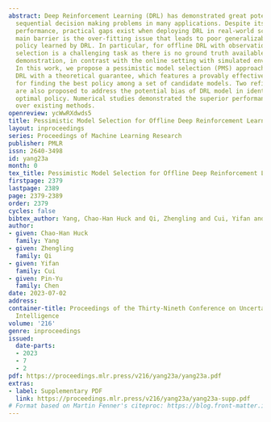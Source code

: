 ```yaml
---
abstract: Deep Reinforcement Learning (DRL) has demonstrated great potentials in solving
  sequential decision making problems in many applications. Despite its promising
  performance, practical gaps exist when deploying DRL in real-world scenarios. One
  main barrier is the over-fitting issue that leads to poor generalizability of the
  policy learned by DRL. In particular, for offline DRL with observational data, model
  selection is a challenging task as there is no ground truth available for performance
  demonstration, in contrast with the online setting with simulated environments.
  In this work, we propose a pessimistic model selection (PMS) approach for offline
  DRL with a theoretical guarantee, which features a provably effective framework
  for finding the best policy among a set of candidate models. Two refined approaches
  are also proposed to address the potential bias of DRL model in identifying the
  optimal policy. Numerical studies demonstrated the superior performance of our approach
  over existing methods.
openreview: ycWwRXdwds5
title: Pessimistic Model Selection for Offline Deep Reinforcement Learning
layout: inproceedings
series: Proceedings of Machine Learning Research
publisher: PMLR
issn: 2640-3498
id: yang23a
month: 0
tex_title: Pessimistic Model Selection for Offline Deep Reinforcement Learning
firstpage: 2379
lastpage: 2389
page: 2379-2389
order: 2379
cycles: false
bibtex_author: Yang, Chao-Han Huck and Qi, Zhengling and Cui, Yifan and Chen, Pin-Yu
author:
- given: Chao-Han Huck
  family: Yang
- given: Zhengling
  family: Qi
- given: Yifan
  family: Cui
- given: Pin-Yu
  family: Chen
date: 2023-07-02
address:
container-title: Proceedings of the Thirty-Nineth Conference on Uncertainty in Artificial
  Intelligence
volume: '216'
genre: inproceedings
issued:
  date-parts:
  - 2023
  - 7
  - 2
pdf: https://proceedings.mlr.press/v216/yang23a/yang23a.pdf
extras:
- label: Supplementary PDF
  link: https://proceedings.mlr.press/v216/yang23a/yang23a-supp.pdf
# Format based on Martin Fenner's citeproc: https://blog.front-matter.io/posts/citeproc-yaml-for-bibliographies/
---
```


